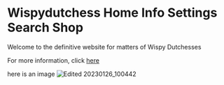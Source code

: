 # Wispydutchess      Home    Info    Settings    Search    Shop

Welcome to the definitive website for matters of Wispy Dutchesses

For more information, click [here](https://inkvoiid.netlify.app/)

here is an image
![Edited 20230126_100442](https://user-images.githubusercontent.com/123790735/215248999-e7d3c1f9-0b9d-4d8e-b8ef-78636133dfc6.jpg "very image")
